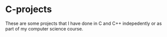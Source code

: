# C-projects
These are some projects that I have done in C and C++ indepedently or as part of my computer science course.
